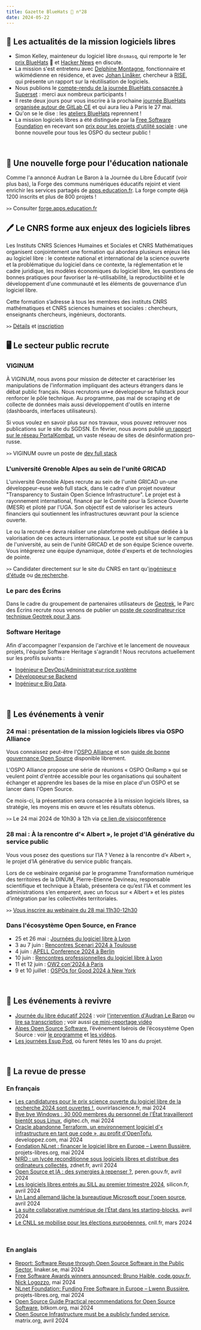 ```yaml
---
title: Gazette BlueHats 🧢 n°28
date: 2024-05-22
---
```


## 🚀 Les actualités de la mission logiciels libres

- Simon Kelley, mainteneur du logiciel libre `dnsmasq`, qui remporte le 1er [prix BlueHats](https://code.gouv.fr/fr/blog/remise-du-premier-prix-bluehats-2024/) 🧢 et [Hacker News](https://news.ycombinator.com/item?id=40077793) en discute.
- La mission s'est entretenu avec [Delphine Montagne](https://code.gouv.fr/fr/blog/entretien-avec-delphine-montagne/), fonctionnaire et wikimédienne en résidence, et avec [Johan Linåker](https://preprod.codegouv.fr/fr/blog/entretien-avec-johan-linaker-RISE-2024/), chercheur à [RISE](https://www.ri.se), qui présente un rapport sur la réutilisation de logiciels.
- Nous publions le [compte-rendu de la journée BlueHats consacrée à Superset](https://code.gouv.fr/fr/bluehats/gestion-et-visualisation-de-donnees-2024/) : merci aux nombreux participants !
- Il reste deux jours pour vous inscrire à la prochaine [journée BlueHats organisée autour de GitLab CE](https://code.gouv.fr/fr/bluehats/outils-de-forge-2024/) et qui aura lieu à Paris le 27 mai.
- Qu'on se le dise : les [ateliers BlueHats](https://code.gouv.fr/fr/bluehats/tags/atelier/) reprennent !
- La mission logiciels libres a été distinguée par la [Free Software Foundation](https://www.fsf.org) en recevant son [prix pour les projets d'utilité sociale](https://www.fsf.org/news/free-software-awards-winners-announced-bruno-haible-french-free-software-unit-nick-logozzo) : une bonne nouvelle pour tous les OSPO du secteur public !

<br>

## 🧢 Une nouvelle forge pour l'éducation nationale

Comme l'a annoncé Audran Le Baron à la Journée du Libre Éducatif (voir plus bas), la Forge des communs numériques éducatifs rejoint et vient enrichir les services partagés de [apps.education.fr](https://apps.education.fr).  La forge compte déjà 1200 inscrits et plus de 800 projets !

`>>` Consulter [forge.apps.education.fr](https://forge.apps.education.fr)

## 🖊️ Le CNRS forme aux enjeux des logiciels libres

Les Instituts CNRS Sciences Humaines et Sociales et CNRS Mathématiques organisent conjointement une formation qui abordera plusieurs enjeux liés au logiciel libre : le contexte national et international de la science ouverte et la problématique du logiciel dans ce contexte, la réglementation et le cadre juridique, les modèles économiques du logiciel libre, les questions de bonnes pratiques pour favoriser la ré-utilisabilité, la reproductibilité et le développement d’une communauté et les éléments de gouvernance d’un logiciel libre.

Cette formation s’adresse à tous les membres des instituts CNRS mathématiques et CNRS sciences humaines et sociales : chercheurs, enseignants chercheurs, ingénieurs, doctorants.

`>>` [Détails](https://logiciel-libre.sciencesconf.org/) et [inscription](https://formation.ifsem.cnrs.fr/training/1304/3650)

## 🖥️ Le secteur public recrute
### VIGINUM

À VIGINUM, nous avons pour mission de détecter et caractériser les manipulations de l'information impliquant des acteurs étrangers dans le débat public français. Nous recrutons un•e développeur·se fullstack pour renforcer le pôle technique. Au programme, pas mal de scraping et de collecte de données mais aussi développement d'outils en interne (dashboards, interfaces utilisateurs).

Si vous voulez en savoir plus sur nos travaux, vous pouvez retrouver nos publications sur le site du SGDSN. En février, nous avons publié [un rapport sur le réseau PortalKombat](https://www.sgdsn.gouv.fr/publications/portal-kombat-suite-des-investigations-sur-le-reseau-structure-et-coordonne-de), un vaste réseau de sites de désinformation pro-russe.

`>>` VIGINUM ouvre un poste de [dev full stack](https://www.welcometothejungle.com/fr/companies/viginum/jobs/developpeur-full-stack-h-f_paris?)

### L'université Grenoble Alpes au sein de l'unité GRICAD

L'université Grenoble Alpes recrute au sein de l'unité GRICAD un-une développeur-euse web full stack, dans le cadre d'un projet novateur "Transparency to Sustain Open Science Infrastructure". Le projet est à rayonnement international, financé par le Comité pour la Science Ouverte (MESR) et piloté par l'UGA. Son objectif est de valoriser les acteurs financiers qui soutiennent les infrastructures œuvrant pour la science ouverte.

Le ou la recruté-e devra réaliser une plateforme web publique dédiée à la valorisation de ces acteurs internationaux. Le poste est situé sur le campus de l'université, au sein de l'unité GRICAD et de son équipe Science ouverte. Vous intégrerez une équipe dynamique, dotée d'experts et de technologies de pointe.

`>>` Candidater directement sur le site du CNRS en tant qu'[ingénieur·e d'étude](https://emploi.cnrs.fr/Offres/CDD/UAR3758-VANCAN-004/Default.aspx) ou [de recherche](https://emploi.cnrs.fr/Offres/CDD/UAR3758-VANCAN-005/Default.aspx).

### Le parc des Écrins

Dans le cadre du groupement de partenaires utilisateurs de [Geotrek](https://geotrek.fr/), le Parc des Écrins recrute nous venons de publier un [poste de coordinateur·rice technique Geotrek pour 3 ans](https://www.ecrins-parcnational.fr/contractuel-cat-coordinateur-coordinatrice-technique-communaute-geotrek).

### Software Heritage

Afin d'accompagner l'expansion de l'archive et le lancement de nouveaux projets, l'équipe Software Heritage s'agrandit !  Nous recrutons actuellement sur les profils suivants :

- [Ingénieur·e DevOps/Administrat·eur·rice système](https://www.softwareheritage.org/2023/11/24/ingenieur%c2%b7e-devops/?lang=fr)
- [Développeur⸱se Backend](https://www.softwareheritage.org/2023/11/13/developpeur%e2%b8%b1se-backend/?lang=fr)
- [Ingénieur⸱e Big Data](https://www.softwareheritage.org/2024/03/01/ingenieur%e2%b8%b1e-architecture-et-developpement-big-data/?lang=fr).

<br>

## 📅 Les événements à venir
### 24 mai : présentation de la mission logiciels libres via OSPO Alliance

Vous connaissez peut-être l'[OSPO Alliance](https://ospo-alliance.org) et son [guide de bonne gouvernance Open Source](https://gitlab.ow2.org/ggi/ggi/-/blob/dev/handbook/translations/fr/ggi_handbook_v1.2_fr.pdf) disponible librement.

L'OSPO Alliance propose une série de réunions « OSPO OnRamp » qui se veulent point d'entrée accessible pour les organisations qui souhaitent échanger et apprendre les bases de la mise en place d'un OSPO et se lancer dans l'Open Source.

Ce mois-ci, la présentation sera consacrée à la mission logiciels libres, sa stratégie, les moyens mis en œuvre et les résultats obtenus.

`>>` Le 24 mai 2024 de 10h30 à 12h via [ce lien de visioconférence](https://bbb.opencloud.lu/rooms/flo-iof-4xr-orc/join)

### 28 mai : À la rencontre d'« Albert », le projet d'IA générative du service public

Vous vous posez des questions sur l’IA ? Venez à la rencontre d’« Albert », le projet d’IA générative du service public français. 

Lors de ce webinaire organisé par le programme Transformation numérique des territoires de la DINUM, Pierre-Etienne Devineau, responsable scientifique et technique à Etalab, présentera ce qu’est l’IA et comment les administrations s’en emparent, avec un focus sur « Albert » et les pistes d’intégration par les collectivités territoriales.

`>>` [Vous inscrire au webinaire du 28 mai 11h30-12h30](https://framaforms.org/webinaire-tnt-ndeg27-ia-et-albert-mardi-28-mai-2024-11h30-a-12h30-1715779252)

### Dans l'écosystème Open Source, en France 

- 25 et 26 mai : [Journées du logiciel libre à Lyon](https://www.jdll.org)
- 3 au 7 juin : [Rencontres Scenari 2024 à Toulouse](https://scenari.org/rencontres2024/)
- 4 juin : [APELL Conference 2024 à Berlin](https://apell.info/conference/)
- 10 juin : [Rencontres professionnelles du logiciel libre à Lyon](https://www.rpll.fr)
- 11 et 12 juin : [OW2 con'2024 à Paris](https://www.ow2con.org/view/2024/)
- 9 et 10 juillet : [OSPOs for Good 2024 à New York](https://www.un.org/techenvoy/content/ospos-good-2024)

<br>

## 🎥 Les événements à revivre

- [Journée du libre éducatif 2024](https://journee-du-libre-educatif.forge.aeif.fr) : voir [l'intervention d'Audran Le Baron](https://tube-numerique-educatif.apps.education.fr/w/gygxmHSvTGkXnCVDC8znZD) ou [lire sa transcription](https://www.librealire.org/journee-du-libre-educatif-2024-audran-le-baron) ; voir aussi [ce mini-reportage vidéo](https://podeduc.apps.education.fr/video/42285-journee-du-libre-educatif-a-luniversite-de-creteil/)
- [Alpes Open Source Software](https://alposs.fr), l’événement Isérois de l’écosystème Open Source : voir [le programme](https://alposs.fr/wp-content/uploads/2024/03/Programme-AlpOSS-2024.pdf) et [les vidéos](https://video.echirolles.fr/w/p/q7Hrt74jyS1M64NXffCdfz).
- [Les journées Esup Pod](https://www.linkedin.com/posts/nicolas-can-a6bb7869_esupabrpod-activity-7180903481040351232-qLnX/), où furent fêtés les 10 ans du projet.

<br>

## 📰 La revue de presse
### En français

- [Les candidatures pour le prix science ouverte du logiciel libre de la recherche 2024 sont ouvertes !](https://www.ouvrirlascience.fr/les-candidatures-pour-le-prix-science-ouverte-du-logiciel-libre-de-la-recherche-2024-sont-ouvertes/), ouvrirlascience.fr, mai 2024
- [Bye bye Windows : 30 000 membres du personnel de l'État travailleront bientôt sous Linux](https://www.digitec.ch/fr/page/bye-bye-windows-30-000-membres-du-personnel-de-letat-travailleront-bientot-sous-linux-32543), digitec.ch, mai 2024
- [Oracle abandonne Terraform, un environnement logiciel d'« infrastructure en tant que code », au profit d'OpenTofu](https://oracle.developpez.com/actu/357902/Oracle-abandonne-Terraform-un-environnement-logiciel-d-infrastructure-en-tant-que-code-au-profit-d-OpenTofu-et-demande-a-ses-clients-de-passer-a-la-derniere-MAJ-construite-sur-des-logiciels-libres/), developpez.com, mai 2024
- [Fondation NLnet : financer le logiciel libre en Europe – Lwenn Bussière](https://www.projets-libres.org/fondation-nlnet-financer-le-logiciel-libre-en-europe-lwenn-bussiere/), projets-libres.org, mai 2024
- [NIRD : un lycée reconditionne sous logiciels libres et distribue des ordinateurs collectés](https://www.zdnet.fr/blogs/l-esprit-libre/nird-un-lycee-reconditionne-sous-logiciels-libres-et-distribue-des-ordinateurs-collectes-390954.htm), zdnet.fr, avril 2024
- [Open Source et IA : des synergies à repenser ?](https://www.peren.gouv.fr/rapports/2024-04-03_Eclairage%20sur_OpenSource-IAG_FR.pdf), peren.gouv.fr, avril 2024
- [Les logiciels libres entrés au SILL au premier trimestre 2024](https://www.silicon.fr/logiciels-libres-sill-premier-trimestre-2024-477205.html), silicon.fr, avril 2024
- [Un Land allemand lâche la bureautique Microsoft pour l'open source](https://www.cio-online.com/actualites/lire-un-land-allemand-lache-la-bureautique-microsoft-pour-l-open-source-15576.html), avril 2024
- [La suite collaborative numérique de l’État dans les starting-blocks](https://acteurspublics.fr/articles/la-suite-collaborative-numerique-de-letat-dans-les-starting-blocks), avril 2024
- [Le CNLL se mobilise pour les élections européennes](https://cnll.fr/news/le-cnll-se-mobilise-pour-les-%C3%A9lections-europ%C3%A9ennes/), cnll.fr, mars 2024

<br>

### En anglais

- [Report: Software Reuse through Open Source Software in the Public Sector](https://www.linaker.se/blog/report-software-reuse-through-open-source-software-in-public-sector/), linaker.se, mai 2024
- [Free Software Awards winners announced: Bruno Haible, code.gouv.fr, Nick Logozzo](https://www.fsf.org/news/free-software-awards-winners-announced-bruno-haible-french-free-software-unit-nick-logozzo), mai 2024
- [NLnet Foundation: Funding Free Software in Europe – Lwenn Bussière](https://www.projets-libres.org/en/nlnet-foundation-funding-free-software-in-europe-lwenn-bussiere/), projets-libres.org, mai 2024
- [Open Source Guide Practical recommendations for Open Source Software](https://www.bitkom.org/EN/List-and-detailpages/Publications/Open-Source-Guide-Practical-recommendations-for-Open-Source-Software), bitkom.org, mai 2024
- [Open Source Infrastructure must be a publicly funded service](https://matrix.org/blog/2024/04/open-source-publicly-funded-service/), matrix.org, avril 2024
